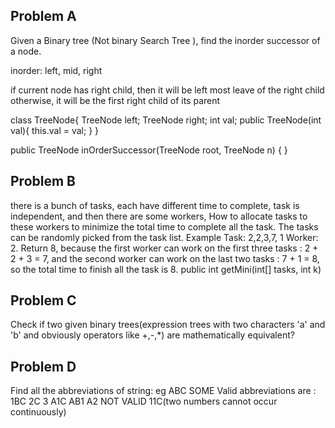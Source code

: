 Problem A
------------
Given a Binary tree (Not binary Search Tree ), find the inorder successor of a node.

inorder: left, mid, right

if current node has right child, then it will be left most leave of the right child
otherwise, it will be the first right child of its parent


class TreeNode{
    TreeNode left;
    TreeNode right;
     int val;
    public TreeNode(int val){
        this.val = val;
    }
}

public TreeNode inOrderSuccessor(TreeNode root, TreeNode n) {
}

Problem B
-----------
there is a bunch of tasks, each have different time to complete, task is independent, and then there are some workers, 
How to allocate tasks to these workers to minimize the total time to complete all the task. The tasks can be randomly picked from the task list. 
Example 
Task: 2,2,3,7, 1 
Worker: 2. 
Return 8, because the first worker can work on the first three tasks : 2 + 2 + 3 = 7, and the second worker can work on the last two tasks : 7 + 1 = 8, so the total time to finish all the task is 8. 
public int getMini(int[] tasks, int k)


Problem C
------------
Check if two given binary trees(expression trees with two characters 'a' and 'b' and obviously operators like +,-,*) are mathematically equivalent?


Problem D
----------
Find all the abbreviations of string:
eg
ABC
SOME Valid abbreviations are :
1BC
2C
3
A1C
AB1
A2
NOT VALID
11C(two numbers cannot occur continuously)

